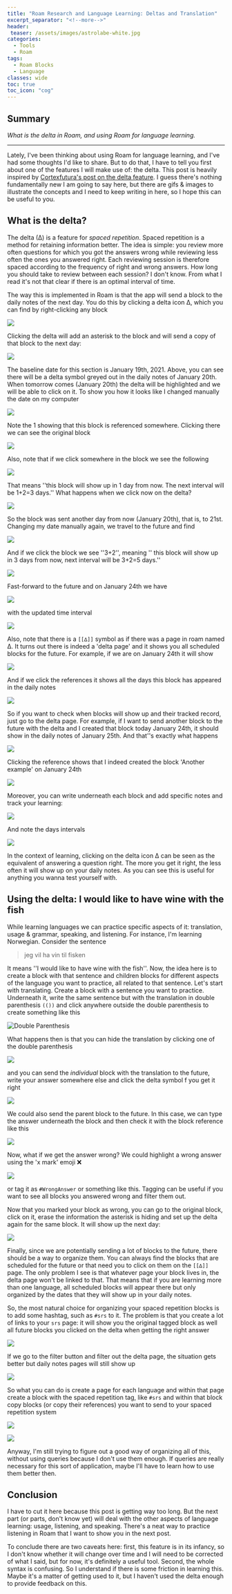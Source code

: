 ```yaml
---
title: "Roam Research and Language Learning: Deltas and Translation"
excerpt_separator: "<!--more-->"
header: 
 teaser: /assets/images/astrolabe-white.jpg
categories:
  - Tools
  - Roam
tags:
  - Roam Blocks
  - Language
classes: wide
toc: true
toc_icon: "cog"
---
```


## Summary

*What is the delta in Roam, and using Roam for language learning.*

---

Lately, I've been thinking about using Roam for language learning, and I've had some thoughts I'd like to share. But to do that, I have to tell you first about one of the features I will make use of: the delta. This post is heavily inspired by [Cortexfutura's post on the delta feature](https://www.cortexfutura.com/preliminary-spaced-repetition-roam/). I guess there's nothing fundamentally new I am going to say here, but there are gifs & images to illustrate the concepts and I need to keep writing in here, so I hope this can be useful to you.

## What is the delta?

The delta (∆) is a feature for _spaced repetition_. Spaced repetition is a method for retaining information better. The idea is simple: you review more often questions for which you got the answers wrong while reviewing less often the ones you answered right. Each reviewing session is therefore spaced according to the frequency of right and wrong answers. How long you should take to review between each session? I don't know. From what I read it's not that clear if there is an optimal interval of time.

The way this is implemented in Roam is that the app will send a block to the daily notes of the next day. You do this by clicking a delta icon ∆, which you can find by right-clicking any block

![](https://firebasestorage.googleapis.com/v0/b/firescript-577a2.appspot.com/o/imgs%2Fapp%2FMinHjerne%2FxRdIiytHNX.png?alt=media&token=b0e7c2b7-b90f-4477-a297-ef01ed8fde95)


Clicking the delta will add an asterisk to the block and will send a copy of that block to the next day:

![](https://firebasestorage.googleapis.com/v0/b/firescript-577a2.appspot.com/o/imgs%2Fapp%2FMinHjerne%2FnGv2YVmhRA.gif?alt=media&token=f1fdc5cb-714a-4cac-8743-edd005495299)

The baseline date for this section is January 19th, 2021. Above, you can see there will be a delta symbol greyed out in the daily notes of January 20th. When tomorrow comes (January 20th) the delta will be highlighted and we will be able to click on it. To show you how it looks like I changed manually the date on my computer

![](https://firebasestorage.googleapis.com/v0/b/firescript-577a2.appspot.com/o/imgs%2Fapp%2FMinHjerne%2FQYQFefihAG.png?alt=media&token=4daa8792-c1fe-4756-862a-d2bc7542cf07)

Note the 1 showing that this block is referenced somewhere. Clicking there we can see the original block

![](https://firebasestorage.googleapis.com/v0/b/firescript-577a2.appspot.com/o/imgs%2Fapp%2FMinHjerne%2F3Cx70ok2Nw.png?alt=media&token=f6c71920-f73d-49db-9e2e-2aabf70b1eeb)

Also, note that if we click somewhere in the block we see the following

![](https://firebasestorage.googleapis.com/v0/b/firescript-577a2.appspot.com/o/imgs%2Fapp%2FMinHjerne%2FhO3n2yIZp1.png?alt=media&token=77d0c6cc-3c2d-449f-b95f-51bdfb7df754)

That means ''this block will show up in 1 day from now. The next interval will be 1+2=3 days.'' What happens when we click now on the delta?

![](https://firebasestorage.googleapis.com/v0/b/firescript-577a2.appspot.com/o/imgs%2Fapp%2FMinHjerne%2FvCQzZ2mFWc.gif?alt=media&token=ff80d28d-0286-4813-90b0-e9b1c52a96cc)

So the block was sent another day from now (January 20th), that is, to 21st. Changing my date manually again, we travel to the future and find

![](https://firebasestorage.googleapis.com/v0/b/firescript-577a2.appspot.com/o/imgs%2Fapp%2FMinHjerne%2FtlvupmM-B0.gif?alt=media&token=d563cda6-0005-422c-9393-30ed81a1bc16)

And if we click the block we see ''3+2'', meaning '' this block will show up in 3 days from now, next interval will be 3+2=5 days.''

![](https://firebasestorage.googleapis.com/v0/b/firescript-577a2.appspot.com/o/imgs%2Fapp%2FMinHjerne%2Fq3NK-ZKklM.png?alt=media&token=19d0b7b0-e5ab-4339-a78e-d42b1ed0fb0d)

Fast-forward to the future and on January 24th we have

![](https://firebasestorage.googleapis.com/v0/b/firescript-577a2.appspot.com/o/imgs%2Fapp%2FMinHjerne%2FmnHHtVXaJT.gif?alt=media&token=bfb40bfb-aab2-4c5c-9b55-2189b8f7f89d)

with the updated time interval

![](https://firebasestorage.googleapis.com/v0/b/firescript-577a2.appspot.com/o/imgs%2Fapp%2FMinHjerne%2F9i2YDbqrEA.png?alt=media&token=c8b4d2cb-9554-422e-8045-9b8a0621d693)

Also, note that there is a `[[∆]]` symbol as if there was a page in roam named ∆. It turns out there is indeed a 'delta page' and it shows you all scheduled blocks for the future. For example, if we are on January 24th it will show

![](https://firebasestorage.googleapis.com/v0/b/firescript-577a2.appspot.com/o/imgs%2Fapp%2FMinHjerne%2FGholbtav34.png?alt=media&token=2388e9da-ec99-4c34-8cc6-47c150186be1)

And if we click the references it shows all the days this block has appeared in the daily notes

![](https://firebasestorage.googleapis.com/v0/b/firescript-577a2.appspot.com/o/imgs%2Fapp%2FMinHjerne%2FaziJq7ouwr.png?alt=media&token=bd5ed0ea-c0a3-479a-a494-53bc77ea1722)

So if you want to check when blocks will show up and their tracked record, just go to the delta page. For example, if I want to send another block to the future with the delta and I created that block today January 24th, it should show in the daily notes of January 25th. And that''s exactly what happens

![](https://firebasestorage.googleapis.com/v0/b/firescript-577a2.appspot.com/o/imgs%2Fapp%2FMinHjerne%2FCzmOU9KAcL.png?alt=media&token=f7d8056a-28f9-44a9-be78-3693ca8db1a2)

Clicking the reference shows that I indeed created the block 'Another example' on January 24th

![](https://firebasestorage.googleapis.com/v0/b/firescript-577a2.appspot.com/o/imgs%2Fapp%2FMinHjerne%2Fh7rQLEAVTf.png?alt=media&token=8977c200-37be-4bc0-9dc8-be94863e03b0)

Moreover, you can write underneath each block and add specific notes and track your learning:

![](https://firebasestorage.googleapis.com/v0/b/firescript-577a2.appspot.com/o/imgs%2Fapp%2FMinHjerne%2Fw_0uBkX7TI.png?alt=media&token=33ef0bcf-1ffd-406a-989e-e7780e53893d)

And note the days intervals

![](https://firebasestorage.googleapis.com/v0/b/firescript-577a2.appspot.com/o/imgs%2Fapp%2FMinHjerne%2Fx0ld-aK9pB.png?alt=media&token=398ad703-07d4-41c5-ac3d-1839595b0d54)

In the context of learning, clicking on the delta icon ∆ can be seen as the equivalent of answering a question right. The more you get it right, the less often it will show up on your daily notes. As you can see this is useful for anything you wanna test yourself with.

## Using the delta: I would like to have wine with the fish

While learning languages we can practice specific aspects of it: translation, usage & grammar, speaking, and listening. For instance, I'm learning Norwegian. Consider the sentence

> jeg vil ha vin til fisken 

It means ''I would like to have wine with the fish''. Now, the idea here is to create a block with that sentence and children blocks for different aspects of the language you want to practice, all related to that sentence. Let's start with translating. Create a block with a sentence you want to practice. Underneath it, write the same sentence but with the translation in double parenthesis `(())` and click anywhere outside the double parenthesis to create something like this

![Double Parenthesis](https://firebasestorage.googleapis.com/v0/b/firescript-577a2.appspot.com/o/imgs%2Fapp%2FMinHjerne%2FXlYswASVG6.png?alt=media&token=a2a48cfa-7634-4cc4-8c13-2d0b764ceb42)

What happens then is that you can hide the translation by clicking one of the double parenthesis

![](https://firebasestorage.googleapis.com/v0/b/firescript-577a2.appspot.com/o/imgs%2Fapp%2FMinHjerne%2FhdXbzsrMbW.gif?alt=media&token=b7ce1750-4325-4c2f-abbf-dd4c2279ca4a)

and you can send the _individual_ block with the translation to the future, write your answer somewhere else and click the delta symbol f you get it right

![](https://firebasestorage.googleapis.com/v0/b/firescript-577a2.appspot.com/o/imgs%2Fapp%2FMinHjerne%2FVUuXVtwa1T.gif?alt=media&token=1a237691-a2c2-4234-99af-955d9ff13dc2)

We could also send the parent block to the future. In this case, we can type the answer underneath the block and then check it with the block reference like this

![](https://firebasestorage.googleapis.com/v0/b/firescript-577a2.appspot.com/o/imgs%2Fapp%2FMinHjerne%2FAvRVJel7Us.gif?alt=media&token=fbca64e5-7fb7-4388-aba6-02531e4d309c)

Now, what if we get the answer wrong? We could highlight a wrong answer using the 'x mark' emoji ❌

![](https://firebasestorage.googleapis.com/v0/b/firescript-577a2.appspot.com/o/imgs%2Fapp%2FMinHjerne%2Fq0UpA3TTa6.png?alt=media&token=b54219df-f7e7-467b-ada5-0a0c48882c17)

or tag it as `#WrongAnswer` or something like this. Tagging can be useful if you want to see all blocks you answered wrong and filter them out.

Now that you marked your block as wrong, you can go to the original block, click on it, erase the information the asterisk is hiding and set up the delta again for the same block. It will show up the next day:

![](https://firebasestorage.googleapis.com/v0/b/firescript-577a2.appspot.com/o/imgs%2Fapp%2FMinHjerne%2Fx5ahwJS9uI.gif?alt=media&token=d48a37fa-55e6-4377-9eaf-1bb866c23638)

Finally, since we are potentially sending a lot of blocks to the future, there should be a way to organize them. You can always find the blocks that are scheduled for the future or that need you to click on them on the `[[∆]]` page. The only problem I see is that whatever page your block lives in, the delta page won't be linked to that. That means that if you are learning more than one language, all scheduled blocks will appear there but only organized by the dates that they will show up in your daily notes. 

So, the most natural choice for organizing your spaced repetition blocks is to add some hashtag, such as `#srs` to it. The problem is that you create a lot of links to your `srs` page: it will show you the original tagged block as well all future blocks you clicked on the delta when getting the right answer

![](https://firebasestorage.googleapis.com/v0/b/firescript-577a2.appspot.com/o/imgs%2Fapp%2FMinHjerne%2FWMFo9tLsCp.png?alt=media&token=0edcd918-d798-4299-8859-cab67ed4e155)

If we go to the filter button and filter out the delta page, the situation gets better but daily notes pages will still show up

![](https://firebasestorage.googleapis.com/v0/b/firescript-577a2.appspot.com/o/imgs%2Fapp%2FMinHjerne%2F7vporqCey8.gif?alt=media&token=f4269ccc-2ec8-4864-9fb0-ec22381f50a2)

So what you can do is create a page for each language and within that page create a block with the spaced repetition tag, like `#srs` and within that block copy blocks (or copy their references) you want to send to your spaced repetition system

![](https://firebasestorage.googleapis.com/v0/b/firescript-577a2.appspot.com/o/imgs%2Fapp%2FMinHjerne%2Fif-eCGCAQ7.png?alt=media&token=02613f64-bec7-40e6-8b2a-a8fb7c46623a)

![](https://firebasestorage.googleapis.com/v0/b/firescript-577a2.appspot.com/o/imgs%2Fapp%2FMinHjerne%2Fc1Rd7WPkuE.png?alt=media&token=c3185b0a-c3ba-40de-b2fd-b45b2a7dd511)

Anyway, I'm still trying to figure out a good way of organizing all of this, without using queries because I don't use them enough. If queries are really necessary for this sort of application, maybe I'll have to learn how to use them better then.

## Conclusion

I have to cut it here because this post is getting way too long. But the next part (or parts, don't know yet) will deal with the other aspects of language learning: usage, listening, and speaking. There's a neat way to practice listening in Roam that I want to show you in the next post.

To conclude there are two caveats here: first, this feature is in its infancy, so I don't know whether it will change over time and I will need to be corrected of what I said, but for now, it's definitely a useful tool. Second, the whole syntax is confusing. So I understand if there is some friction in learning this. Maybe it's a matter of getting used to it, but I haven't used the delta enough to provide feedback on this.
